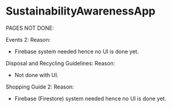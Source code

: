 # SustainabilityAwarenessApp

PAGES NOT DONE:

Events 2:
Reason: 
- Firebase system needed hence no UI is done yet.

Disposal and Recycling Guidelines:
Reason:
- Not done with UI.

Shopping Guide 2:
Reason:
- Firebase (Firestore) system needed hence no UI is done yet.
